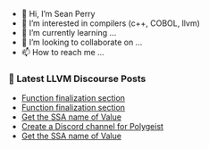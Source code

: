 - 👋 Hi, I’m Sean Perry
- 👀 I’m interested in compilers (c++, COBOL, llvm)
- 🌱 I’m currently learning ...
- 💞️ I’m looking to collaborate on ...
- 📫 How to reach me ...

<!---
s66perry/s66perry is a ✨ special ✨ repository because its `README.md` (this file) appears on your GitHub profile.
You can click the Preview link to take a look at your changes.
--->
### 📕 Latest LLVM Discourse Posts

<!-- DISCOURSE-LLVM:START -->
- [Function finalization section](https://discourse.llvm.org/t/function-finalization-section/71888#post_2)
- [Function finalization section](https://discourse.llvm.org/t/function-finalization-section/71888#post_1)
- [Get the SSA name of Value](https://discourse.llvm.org/t/get-the-ssa-name-of-value/60025#post_6)
- [Create a Discord channel for Polygeist](https://discourse.llvm.org/t/create-a-discord-channel-for-polygeist/71886#post_1)
- [Get the SSA name of Value](https://discourse.llvm.org/t/get-the-ssa-name-of-value/60025#post_5)
<!-- DISCOURSE-LLVM:END -->
